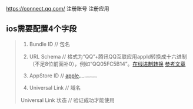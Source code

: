 https://connect.qq.com/ 注册账号 注册应用

## ios需要配置4个字段

>1. Bundle ID  // 包名
>
>2. URL Schema  // 格式为“QQ”+腾讯QQ互联应用appId转换成十六进制（不足8位前面补0），例如“QQ05FC5B14”。[在线进制转换](https://tool.oschina.net/hexconvert/) [参考文章](https://www.cnblogs.com/yajunLi/p/5888740.html)
>
>3. AppStore ID // [apple](https://appstoreconnect.apple.com/apps)<img src="/yang2484/dailyWorkDoc/raw/main/QQ互联-QQ分享.assets/image-20210807110301202.png" alt="image-20210807110301202" style="zoom:25%;" />
>
>4. Universal Link  // 域名
>
>Universal Link 状态 // 验证成功才能使用











